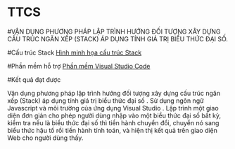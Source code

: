 # TTCS

#VẬN DỤNG PHƯƠNG PHÁP LẬP TRÌNH HƯỚNG ĐỐI TƯỢNG XÂY DỰNG CẤU TRÚC NGĂN XẾP (STACK) ÁP DỤNG TÍNH GIÁ TRỊ BIỂU THỨC ĐẠI SỐ.

#Cấu trúc Stack
[Hình minh họa cấu trúc Stack](https://gochocit.com/wp-content/uploads/2021/11/minh-hoa-stack.png)

#Phần mềm hỗ trợ
[Phần mềm Visual Studio Code](https://khuenguyencreator.com/huong-dan-cai-dat-visual-studio-code-vs-code/)

#Kết quả đạt được
<p>Vận dụng phương pháp lập trình hướng đối tượng xây dựng cấu trúc ngăn xếp (Stack) áp dụng tính giá trị biểu thức đại số
. Sử dụng ngôn ngữ Javascript và môi trường của ứng dụng Visual Studio
. Lập trình một giao diện đơn giản cho phép người dùng nhập vào một biều thức đại số bất kỳ, 
kiểm tra nếu là biểu thức đại số thì tiền hành chuyển đổi, chuyển nó sang biểu thức hậu tố rồi tiến hành tính toán, 
và hiện thị kết quả trên giao diện Web cho người dùng thấy.<p>
